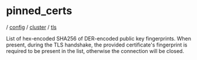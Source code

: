 # pinned_certs

/ [config](/ref/config/index.md) / [cluster](/ref/config/config/cluster/index.md) / [tls](/ref/config/config/cluster/tls/index.md) 

List of hex-encoded SHA256 of DER-encoded public key fingerprints. When present, during the TLS handshake, the
provided certificate's fingerprint is required to be present in the list, otherwise the connection will be
closed.


